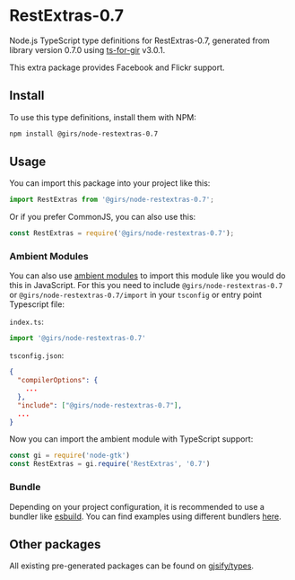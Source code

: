 
# RestExtras-0.7

Node.js TypeScript type definitions for RestExtras-0.7, generated from library version 0.7.0 using [ts-for-gir](https://github.com/gjsify/ts-for-gir) v3.0.1.

This extra package provides Facebook and Flickr support.

## Install

To use this type definitions, install them with NPM:
```bash
npm install @girs/node-restextras-0.7
```

## Usage

You can import this package into your project like this:
```ts
import RestExtras from '@girs/node-restextras-0.7';
```

Or if you prefer CommonJS, you can also use this:
```ts
const RestExtras = require('@girs/node-restextras-0.7');
```

### Ambient Modules

You can also use [ambient modules](https://github.com/gjsify/ts-for-gir/tree/main/packages/cli#ambient-modules) to import this module like you would do this in JavaScript.
For this you need to include `@girs/node-restextras-0.7` or `@girs/node-restextras-0.7/import` in your `tsconfig` or entry point Typescript file:

`index.ts`:
```ts
import '@girs/node-restextras-0.7'
```

`tsconfig.json`:
```json
{
  "compilerOptions": {
    ...
  },
  "include": ["@girs/node-restextras-0.7"],
  ...
}
```

Now you can import the ambient module with TypeScript support: 

```ts
const gi = require('node-gtk')
const RestExtras = gi.require('RestExtras', '0.7')
```


### Bundle

Depending on your project configuration, it is recommended to use a bundler like [esbuild](https://esbuild.github.io/). You can find examples using different bundlers [here](https://github.com/gjsify/ts-for-gir/tree/main/examples).

## Other packages

All existing pre-generated packages can be found on [gjsify/types](https://github.com/gjsify/types).

